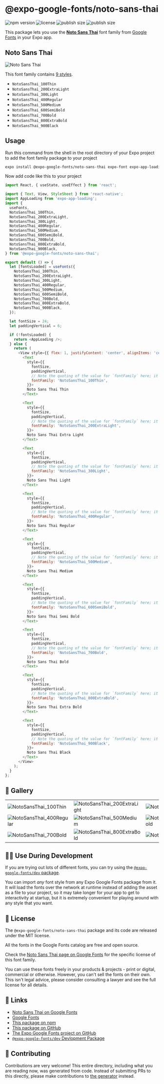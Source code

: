 # @expo-google-fonts/noto-sans-thai

![npm version](https://flat.badgen.net/npm/v/@expo-google-fonts/noto-sans-thai)
![license](https://flat.badgen.net/github/license/expo/google-fonts)
![publish size](https://flat.badgen.net/packagephobia/install/@expo-google-fonts/noto-sans-thai)
![publish size](https://flat.badgen.net/packagephobia/publish/@expo-google-fonts/noto-sans-thai)

This package lets you use the [**Noto Sans Thai**](https://fonts.google.com/specimen/Noto+Sans+Thai) font family from [Google Fonts](https://fonts.google.com/) in your Expo app.

## Noto Sans Thai

![Noto Sans Thai](./font-family.png)

This font family contains [9 styles](#-gallery).

- `NotoSansThai_100Thin`
- `NotoSansThai_200ExtraLight`
- `NotoSansThai_300Light`
- `NotoSansThai_400Regular`
- `NotoSansThai_500Medium`
- `NotoSansThai_600SemiBold`
- `NotoSansThai_700Bold`
- `NotoSansThai_800ExtraBold`
- `NotoSansThai_900Black`

## Usage

Run this command from the shell in the root directory of your Expo project to add the font family package to your project
```sh
expo install @expo-google-fonts/noto-sans-thai expo-font expo-app-loading
```

Now add code like this to your project
```js
import React, { useState, useEffect } from 'react';

import { Text, View, StyleSheet } from 'react-native';
import AppLoading from 'expo-app-loading';
import {
  useFonts,
  NotoSansThai_100Thin,
  NotoSansThai_200ExtraLight,
  NotoSansThai_300Light,
  NotoSansThai_400Regular,
  NotoSansThai_500Medium,
  NotoSansThai_600SemiBold,
  NotoSansThai_700Bold,
  NotoSansThai_800ExtraBold,
  NotoSansThai_900Black,
} from '@expo-google-fonts/noto-sans-thai';

export default () => {
  let [fontsLoaded] = useFonts({
    NotoSansThai_100Thin,
    NotoSansThai_200ExtraLight,
    NotoSansThai_300Light,
    NotoSansThai_400Regular,
    NotoSansThai_500Medium,
    NotoSansThai_600SemiBold,
    NotoSansThai_700Bold,
    NotoSansThai_800ExtraBold,
    NotoSansThai_900Black,
  });

  let fontSize = 24;
  let paddingVertical = 6;

  if (!fontsLoaded) {
    return <AppLoading />;
  } else {
    return (
      <View style={{ flex: 1, justifyContent: 'center', alignItems: 'center' }}>
        <Text
          style={{
            fontSize,
            paddingVertical,
            // Note the quoting of the value for `fontFamily` here; it expects a string!
            fontFamily: 'NotoSansThai_100Thin',
          }}>
          Noto Sans Thai Thin
        </Text>

        <Text
          style={{
            fontSize,
            paddingVertical,
            // Note the quoting of the value for `fontFamily` here; it expects a string!
            fontFamily: 'NotoSansThai_200ExtraLight',
          }}>
          Noto Sans Thai Extra Light
        </Text>

        <Text
          style={{
            fontSize,
            paddingVertical,
            // Note the quoting of the value for `fontFamily` here; it expects a string!
            fontFamily: 'NotoSansThai_300Light',
          }}>
          Noto Sans Thai Light
        </Text>

        <Text
          style={{
            fontSize,
            paddingVertical,
            // Note the quoting of the value for `fontFamily` here; it expects a string!
            fontFamily: 'NotoSansThai_400Regular',
          }}>
          Noto Sans Thai Regular
        </Text>

        <Text
          style={{
            fontSize,
            paddingVertical,
            // Note the quoting of the value for `fontFamily` here; it expects a string!
            fontFamily: 'NotoSansThai_500Medium',
          }}>
          Noto Sans Thai Medium
        </Text>

        <Text
          style={{
            fontSize,
            paddingVertical,
            // Note the quoting of the value for `fontFamily` here; it expects a string!
            fontFamily: 'NotoSansThai_600SemiBold',
          }}>
          Noto Sans Thai Semi Bold
        </Text>

        <Text
          style={{
            fontSize,
            paddingVertical,
            // Note the quoting of the value for `fontFamily` here; it expects a string!
            fontFamily: 'NotoSansThai_700Bold',
          }}>
          Noto Sans Thai Bold
        </Text>

        <Text
          style={{
            fontSize,
            paddingVertical,
            // Note the quoting of the value for `fontFamily` here; it expects a string!
            fontFamily: 'NotoSansThai_800ExtraBold',
          }}>
          Noto Sans Thai Extra Bold
        </Text>

        <Text
          style={{
            fontSize,
            paddingVertical,
            // Note the quoting of the value for `fontFamily` here; it expects a string!
            fontFamily: 'NotoSansThai_900Black',
          }}>
          Noto Sans Thai Black
        </Text>
      </View>
    );
  }
};

```

## 🔡 Gallery


||||
|-|-|-|
|![NotoSansThai_100Thin](./NotoSansThai_100Thin.ttf.png)|![NotoSansThai_200ExtraLight](./NotoSansThai_200ExtraLight.ttf.png)|![NotoSansThai_300Light](./NotoSansThai_300Light.ttf.png)||
|![NotoSansThai_400Regular](./NotoSansThai_400Regular.ttf.png)|![NotoSansThai_500Medium](./NotoSansThai_500Medium.ttf.png)|![NotoSansThai_600SemiBold](./NotoSansThai_600SemiBold.ttf.png)||
|![NotoSansThai_700Bold](./NotoSansThai_700Bold.ttf.png)|![NotoSansThai_800ExtraBold](./NotoSansThai_800ExtraBold.ttf.png)|![NotoSansThai_900Black](./NotoSansThai_900Black.ttf.png)||


## 👩‍💻 Use During Development

If you are trying out lots of different fonts, you can try using the [`@expo-google-fonts/dev` package](https://github.com/expo/google-fonts/tree/master/font-packages/dev#readme).

You can import *any* font style from any Expo Google Fonts package from it. It will load the fonts
over the network at runtime instead of adding the asset as a file to your project, so it may take longer
for your app to get to interactivity at startup, but it is extremely convenient
for playing around with any style that you want.

## 📖 License

The `@expo-google-fonts/noto-sans-thai` package and its code are released under the MIT license.

All the fonts in the Google Fonts catalog are free and open source.

Check the [Noto Sans Thai page on Google Fonts](https://fonts.google.com/specimen/Noto+Sans+Thai) for the specific license of this font family.

You can use these fonts freely in your products & projects - print or digital, commercial or otherwise. However, you can't sell the fonts on their own. This isn't legal advice, please consider consulting a lawyer and see the full license for all details.

## 🔗 Links

- [Noto Sans Thai on Google Fonts](https://fonts.google.com/specimen/Noto+Sans+Thai)
- [Google Fonts](https://fonts.google.com/)
- [This package on npm](https://www.npmjs.com/package/@expo-google-fonts/noto-sans-thai)
- [This package on GitHub](https://github.com/expo/google-fonts/tree/master/font-packages/noto-sans-thai)
- [The Expo Google Fonts project on GitHub](https://github.com/expo/google-fonts)
- [`@expo-google-fonts/dev` Devlopment Package](https://github.com/expo/google-fonts/tree/master/font-packages/dev)

## 🤝 Contributing

Contributions are very welcome! This entire directory, including what you are reading now, was generated from code. Instead of submitting PRs to this directly, please make contributions to [the generator](https://github.com/expo/google-fonts/tree/master/packages/generator) instead.
